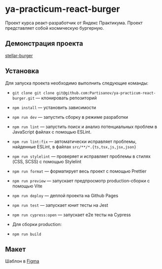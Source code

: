 # ya-practicum-react-burger

Проект курса реакт-разработчик от Яндекс Практикума.
Проект представляет собой космическую бургерную.

## Демонстрация проекта

[stellar-burger](https://partisanov.github.io/stellar-burger/)

## Установка

Для запуска проекта необходимо выполнить следующие команды:

- `git clone git clone git@github.com:Partisanov/ya-practicum-react-burger.git` — клонировать репозиторий
- `npm install` — установить зависимости
- `npm run dev` — запустить сборку в режиме разработки
- `npm run lint` — запустить поиск и анализ потенциальных проблем в JavaScript файлах с помощью ESLint.
- `npm run lint:fix` — автоматически исправляет проблемы, найденные ESLint, в файлах `src/**/*.{ts,tsx,js,jsx,json}`
- `npm run stylelint` — проверяет и исправляет проблемы в стилях (CSS, SCSS) с помощью Stylelint
- `npm run format` — форматирует весь проект с помощью Prettier
- `npm run preview` — запускает предпросмотр production-сборки с помощью Vite
- `npm run deploy` — деплой проекта на Github Pages
- `npm run test` — запускает юнит тесты на Jest
- `npm run cypress:open` — запускает e2e тесты на Cypress
- Для сборки production:

- `npm run build`

## Макет

Шаблон в [Figma](https://www.figma.com/file/zFGN2O5xktHl9VmoOieq5E/React-_-Проектные-задачи_external_link?node-id=0%3A1)
